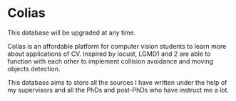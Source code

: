 # Colias


This database will be upgraded at any time.

Colias is an affordable platform for computer vision students to learn more about applications of CV. Inspired by locust, LGMD1 and 2 are able
to function with each other to implement collision avoidance and moving objects detection.

This database aims to store all the sources I have written under the help of my supervisors and all the PhDs and post-PhDs who have
instruct me a lot.
